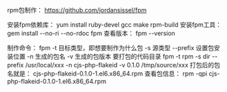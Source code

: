 
rpm包制作：
https://github.com/jordansissel/fpm

安装fpm依赖库： yum install ruby-devel gcc make rpm-build
安装fpm工具： gem install --no-ri --no-rdoc fpm
查看版本： fpm --version

制作命令：
    fpm -t 目标类型，即想要制作为什么包 -s 源类型 --prefix 设置包安装位置 -n 生成的包名 -v 生成的包版本  要打包的代码目录
    fpm -t rpm -s dir --prefix /usr/local/xxx -n cjs-php-flakeid -v 0.1.0  /tmp/source/xxx
    打包后的包名就是： cjs-php-flakeid-0.1.0-1.el6.x86_64.rpm
    查看包信息： rpm -qpi cjs-php-flakeid-0.1.0-1.el6.x86_64.rpm


